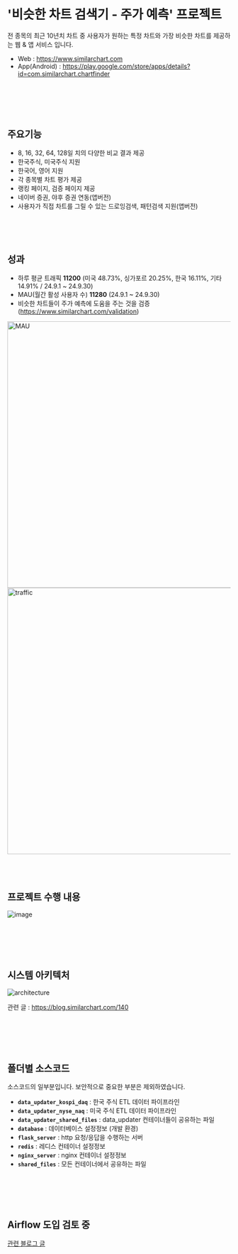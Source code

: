 # '비슷한 차트 검색기 - 주가 예측' 프로젝트

전 종목의 최근 10년치 차트 중 사용자가 원하는 특정 차트와 가장 비슷한 차트를 제공하는 웹 & 앱 서비스 입니다.

- Web : https://www.similarchart.com
- App(Android) : https://play.google.com/store/apps/details?id=com.similarchart.chartfinder

<br>
<br>
<br>
<br>
 
## 주요기능
- 8, 16, 32, 64, 128일 치의 다양한 비교 결과 제공
- 한국주식, 미국주식 지원
- 한국어, 영어 지원
- 각 종목별 차트 평가 제공
- 랭킹 페이지, 검증 페이지 제공
- 네이버 증권, 야후 증권 연동(앱버전)
- 사용자가 직접 차트를 그릴 수 있는 드로잉검색, 패턴검색 지원(앱버전)
  
<br>
<br>
<br>

## 성과
- 하루 평균 트래픽 **11200** (미국 48.73%, 싱가포르 20.25%, 한국 16.11%, 기타 14.91% / 24.9.1 ~ 24.9.30)
- MAU(월간 활성 사용자 수) **11280** (24.9.1 ~ 24.9.30)
- 비슷한 차트들이 주가 예측에 도움을 주는 것을 검증 (https://www.similarchart.com/validation)
  
<img width="600" alt="MAU" src="https://github.com/user-attachments/assets/a259a4ae-d118-4e57-b98e-bfdc7729f0a5">

<img width="600" alt="traffic" src="https://github.com/user-attachments/assets/1974d3bb-3a17-43d2-a65e-aa56285d8b57">

<br>
<br>
<br>
<br>

## 프로젝트 수행 내용

![image](https://github.com/user-attachments/assets/4a1abaca-b3d4-4d1e-8033-9ead41c68966)

<br>
<br>
<br>
<br>

## 시스템 아키텍처

![architecture](https://github.com/user-attachments/assets/502e266d-be36-4137-a390-098f7652b593)

관련 글 : https://blog.similarchart.com/140

<br>
<br>
<br>
<br>

## 폴더별 소스코드
소스코드의 일부분입니다. 보안적으로 중요한 부분은 제외하였습니다.

- **`data_updater_kospi_daq`** : 한국 주식 ETL 데이터 파이프라인
- **`data_updater_nyse_naq`** : 미국 주식 ETL 데이터 파이프라인
- **`data_updater_shared_files`** : data_updater 컨테이너들이 공유하는 파일
- **`database`** : 데이터베이스 설정정보 (개발 환경)
- **`flask_server`** : http 요청/응답을 수행하는 서버
- **`redis`** : 레디스 컨테이너 설정정보
- **`nginx_server`** : nginx 컨테이너 설정정보
- **`shared_files`** : 모든 컨테이너에서 공유하는 파일

<br>
<br>
<br>
<br>

## Airflow 도입 검토 중
[관련 블로그 글](https://blog.similarchart.com/253)
